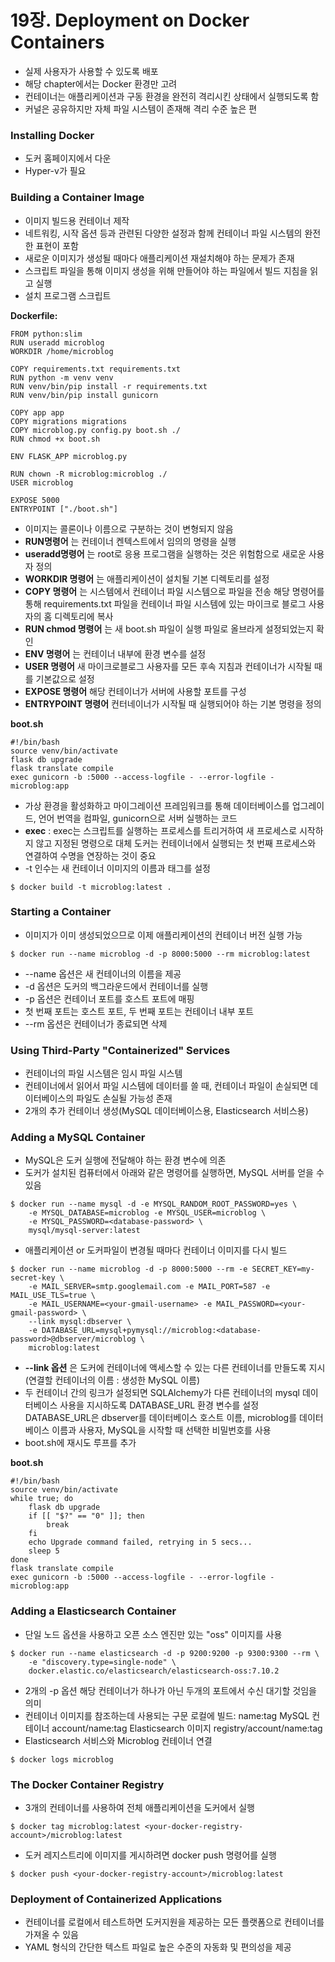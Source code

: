 # 19장. Deployment on Docker Containers
- 실제 사용자가 사용할 수 있도록 배포
- 해당 chapter에서는 Docker 환경만 고려
- 컨테이너는 애플리케이션과 구동 환경을 완전히 격리시킨 상태에서 실행되도록 함
- 커널은 공유하지만 자체 파일 시스템이 존재해 격리 수준 높은 편

### Installing Docker
- 도커 홈페이지에서 다운
- Hyper-v가 필요


### Building a Container Image
- 이미지 빌드용 컨테이너 제작
- 네트워킹, 시작 옵션 등과 관련된 다양한 설정과 함께 컨테이너 파일 시스템의 완전한 표현이 포함
- 새로운 이미지가 생성될 때마다 애플리케이션 재설치해야 하는 문제가 존재
- 스크립트 파일을 통해 이미지 생성을 위해 만들어야 하는 파일에서 빌드 지침을 읽고 실행
- 설치 프로그램 스크립트

__Dockerfile:__
```text
FROM python:slim
RUN useradd microblog
WORKDIR /home/microblog

COPY requirements.txt requirements.txt
RUN python -m venv venv
RUN venv/bin/pip install -r requirements.txt
RUN venv/bin/pip install gunicorn

COPY app app
COPY migrations migrations
COPY microblog.py config.py boot.sh ./
RUN chmod +x boot.sh

ENV FLASK_APP microblog.py

RUN chown -R microblog:microblog ./
USER microblog

EXPOSE 5000
ENTRYPOINT ["./boot.sh"]
```



- 이미지는 콜론이나 이름으로 구분하는 것이 변형되지 않음
- __RUN명령어__ 는 컨테이너 켄텍스트에서 임의의 명령을 실행
- __useradd명령어__ 는 root로 응용 프로그램을 실행하는 것은 위험함으로 새로운 사용자 정의 
- __WORKDIR 명령어__ 는 애플리케이션이 설치될 기본 디렉토리를 설정
- __COPY 명령어__ 는 시스템에서 컨테이너 파일 시스템으로 파일을 전송
  해당 명령어를 통해 requirements.txt 파일을 컨테이너 파일 시스템에 있는 마이크로 블로그 사용자의 홈 디렉토리에 복사
- __RUN chmod 명령어__ 는 새 boot.sh 파일이 실행 파일로 올브라게 설정되었는지 확인
- __ENV 명령어__ 는 컨테이너 내부에 환경 변수를 설정
- __USER 명령어__ 새 마이크로블로그 사용자를 모든 후속 지침과 컨테이너가 시작될 때를 기본값으로 설정
- __EXPOSE 명령어__ 해당 컨테이너가 서버에 사용할 포트를 구성
- __ENTRYPOINT 명령어__ 컨터네이너가 시작될 때 실행되어야 하는 기본 명령을 정의

__boot.sh__
```text
#!/bin/bash
source venv/bin/activate
flask db upgrade
flask translate compile
exec gunicorn -b :5000 --access-logfile - --error-logfile - microblog:app
```

- 가상 환경을 활성화하고 마이그레이션 프레임워크를 통해 데이터베이스를 업그레이드, 언어 번역을 컴파일, gunicorn으로 서버 실행하는 코드
- __exec__ : exec는 스크립트를 실행하는 프로세스를 트리거하여 새 프로세스로 시작하지 않고 지정된 명령으로 대체
  도커는 컨테이너에서 실행되는 첫 번째 프로세스와 연결하여 수명을 연장하는 것이 중요
- -t 인수는 새 컨테이너 이미지의 이름과 태그를 설정  

```shell
$ docker build -t microblog:latest .
```

### Starting a Container
- 이미지가 이미 생성되었으므로 이제 애플리케이션의 컨테이너 버전 실행 가능

```shell
$ docker run --name microblog -d -p 8000:5000 --rm microblog:latest
```

- --name 옵션은 새 컨테이너의 이름을 제공
- -d 옵션은 도커의 백그라운드에서 컨테이너를 실행
- -p 옵션은 컨테이너 포트를 호스트 포트에 매핑
- 첫 번째 포트는 호스트 포트, 두 번째 포트는 컨테이너 내부 포트
- --rm 옵션은 컨테이너가 종료되면 삭제


### Using Third-Party "Containerized" Services
- 컨테이너의 파일 시스템은 임시 파일 시스템
- 컨테이너에서 읽어서 파일 시스템에 데이터를 쓸 때, 컨테이너 파일이 손실되면 데이터베이스의 파일도 손실될 가능성 존재
- 2개의 추가 컨테이너 생성(MySQL 데이터베이스용, Elasticsearch 서비스용)

### Adding a MySQL Container
- MySQL은 도커 실행에 전달해야 하는 환경 변수에 의존
- 도커가 설치된 컴퓨터에서 아래와 같은 명령어를 실행하면, MySQL 서버를 얻을 수 있음 

```shell
$ docker run --name mysql -d -e MYSQL_RANDOM_ROOT_PASSWORD=yes \
    -e MYSQL_DATABASE=microblog -e MYSQL_USER=microblog \
    -e MYSQL_PASSWORD=<database-password> \
    mysql/mysql-server:latest
```

- 애플리케이션 or 도커파일이 변경될 때마다 컨테이너 이미지를 다시 빌드
```shell
$ docker run --name microblog -d -p 8000:5000 --rm -e SECRET_KEY=my-secret-key \
    -e MAIL_SERVER=smtp.googlemail.com -e MAIL_PORT=587 -e MAIL_USE_TLS=true \
    -e MAIL_USERNAME=<your-gmail-username> -e MAIL_PASSWORD=<your-gmail-password> \
    --link mysql:dbserver \
    -e DATABASE_URL=mysql+pymysql://microblog:<database-password>@dbserver/microblog \
    microblog:latest
```

- __--link 옵션__ 은 도커에 컨테이너에 액세스할 수 있는 다른 컨테이너를 만들도록 지시(연결할 컨테이너의 이름 : 생성한 MySQL 이름) 
- 두 컨테이너 간의 링크가 설정되면 SQLAlchemy가 다른 컨테이너의 mysql 데이터베이스 사용을 지시하도록 DATABASE_URL 환경 변수를 설정
  DATABASE_URL은 dbserver를 데이터베이스 호스트 이름, microblog를 데이터베이스 이름과 사용자, MySQL을 시작할 때 선택한 비밀번호를 사용
- boot.sh에 재시도 루프를 추가

__boot.sh__
```text
#!/bin/bash
source venv/bin/activate
while true; do
    flask db upgrade
    if [[ "$?" == "0" ]]; then
        break
    fi
    echo Upgrade command failed, retrying in 5 secs...
    sleep 5
done
flask translate compile
exec gunicorn -b :5000 --access-logfile - --error-logfile - microblog:app
```

### Adding a Elasticsearch Container
- 단일 노드 옵션을 사용하고 오픈 소스 엔진만 있는 "oss" 이미지를 사용

```shell
$ docker run --name elasticsearch -d -p 9200:9200 -p 9300:9300 --rm \
    -e "discovery.type=single-node" \
    docker.elastic.co/elasticsearch/elasticsearch-oss:7.10.2
```

- 2개의 -p 옵션
  해당 컨테이너가 하나가 아닌 두개의 포트에서 수신 대기할 것임을 의미
- 컨테이너 이미지를 참조하는데 사용되는 구문
  로컬에 빌드: name:tag
  MySQL 컨테이너 account/name:tag
  Elasticsearch 이미지 registry/account/name:tag
- Elasticsearch 서비스와 Microblog 컨테이너 연결

```shell
$ docker logs microblog
```

### The Docker Container Registry
- 3개의 컨테이너를 사용하여 전체 애플리케이션을 도커에서 실행

```shell
$ docker tag microblog:latest <your-docker-registry-account>/microblog:latest
```

- 도커 레지스트리에 이미지를 게시하려면 docker push 명령어를 실행

```shell
$ docker push <your-docker-registry-account>/microblog:latest
```


### Deployment of Containerized Applications
- 컨테이너를 로컬에서 테스트하면 도커지원을 제공하는 모든 플랫폼으로 컨테이너를 가져올 수 있음
- YAML 형식의 간단한 텍스트 파일로 높은 수준의 자동화 및 편의성을 제공